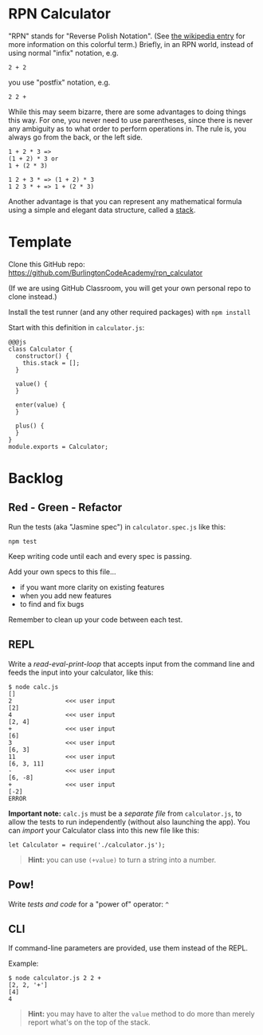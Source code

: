 # RPN Calculator

"RPN" stands for "Reverse Polish Notation". (See [the wikipedia entry](http://en.wikipedia.org/wiki/Reverse_Polish_notation) for more information on this colorful term.) Briefly, in an RPN world, instead of using normal "infix" notation, e.g.

    2 + 2
    
you use "postfix" notation, e.g.

    2 2 +

While this may seem bizarre, there are some advantages to doing things this way. For one, you never need to use parentheses, since there is never any ambiguity as to what order to perform operations in. The rule is, you always go from the back, or the left side.

    1 + 2 * 3 =>
    (1 + 2) * 3 or
    1 + (2 * 3)

    1 2 + 3 * => (1 + 2) * 3
    1 2 3 * + => 1 + (2 * 3)

Another advantage is that you can represent any mathematical formula using a simple and elegant data structure, called a [stack](http://en.wikipedia.org/wiki/Stack_(data_structure)).

# Template

Clone this GitHub repo: https://github.com/BurlingtonCodeAcademy/rpn_calculator

(If we are using GitHub Classroom, you will get your own personal repo to clone instead.)

Install the test runner (and any other required packages) with `npm install`

Start with this definition in `calculator.js`:

```
@@@js
class Calculator {
  constructor() {
    this.stack = [];
  }

  value() {
  }
		
  enter(value) {
  }

  plus() {
  }
}
module.exports = Calculator;
```

# Backlog

<!--box-->

## Red - Green - Refactor

Run the tests (aka "Jasmine spec") in `calculator.spec.js` like this:

    npm test

Keep writing code until each and every spec is passing. 

Add your own specs to this file...

  * if you want more clarity on existing features
  * when you add new features
  * to find and fix bugs

Remember to clean up your code between each test.

<!--/box-->

<!--box-->

## REPL

Write a *read-eval-print-loop* that accepts input from the command line and feeds the input into your calculator, like this:

```
$ node calc.js
[]
2               <<< user input
[2]
4               <<< user input
[2, 4]
+               <<< user input
[6]
3               <<< user input
[6, 3]
11              <<< user input
[6, 3, 11]
-               <<< user input
[6, -8]
+               <<< user input
[-2]
ERROR
```

**Important note:** `calc.js` must be a *separate file* from `calculator.js`, to allow the tests to run independently (without also launching the app). You can *import* your Calculator class into this new file like this:

    let Calculator = require('./calculator.js');

> **Hint:** you can use `(+value)` to turn a string into a number.

<!--/box-->


<!--box-->

## Pow!

Write *tests and code* for a "power of" operator: `^`

<!--/box-->

<!--box-->

## CLI

If command-line parameters are provided, use them instead of the REPL.

Example:

```
$ node calculator.js 2 2 +
[2, 2, '+']
[4]
4
```  

> **Hint:** you may have to alter the `value` method to do more than merely report what's on the top of the stack. 

<!--/box-->
